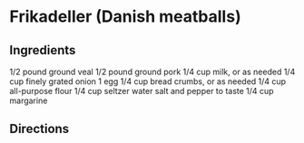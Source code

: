 # Frikadeller (Danish meatballs)

## Ingredients
1/2 pound ground veal
1/2 pound ground pork
1/4 cup milk, or as needed
1/4 cup finely grated onion
1 egg
1/4 cup bread crumbs, or as needed
1/4 cup all-purpose flour
1/4 cup seltzer water
salt and pepper to taste
1/4 cup margarine

## Directions

